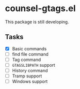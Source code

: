 # counsel-gtags.el

This package is still developing.

## Tasks

- [X] Basic commands
- [ ] find file command
- [ ] Tag command
- [ ] `GTAGSLIBPATH` support
- [ ] History command
- [ ] Tramp support
- [ ] Windows support
